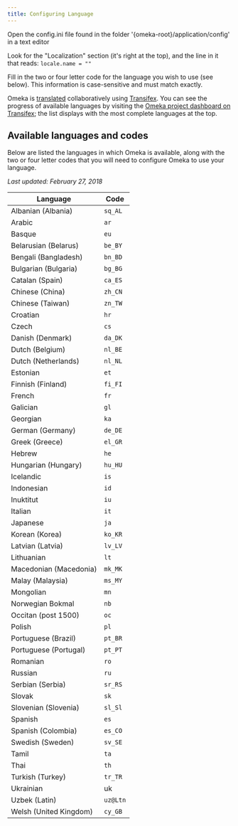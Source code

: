 ```yaml
---
title: Configuring Language
---
```

Open the config.ini file found in the folder '{omeka-root}/application/config' in a text editor

Look for the "Localization" section (it's right at the top), and the line in it that reads: `locale.name = "" `

Fill in the two or four letter code for the language you wish to use (see below). This information is case-sensitive and must match exactly.

Omeka is [translated](../Technical/Translate_Omeka) collaboratively using [Transifex](https://www.transifex.com). You can see the progress of available languages by visiting the [Omeka project dashboard on Transifex](https://www.transifex.com/omeka/omeka/); the list displays with the most complete languages at the top. 

## Available languages and codes 
Below are listed the languages in which Omeka is available, along with the two or four letter codes that you will need to configure Omeka to use your language.

*Last updated: February 27, 2018*

Language | Code
---|---
Albanian (Albania)| `sq_AL` 
Arabic | `ar` 
Basque | `eu` 
Belarusian (Belarus) | `be_BY`
Bengali (Bangladesh)| `bn_BD` 
Bulgarian (Bulgaria)| `bg_BG` 
Catalan (Spain)| `ca_ES` 
Chinese (China)| `zh_CN` 
Chinese (Taiwan)| `zn_TW` 
Croatian | `hr` 
Czech | `cs` 
Danish (Denmark) | `da_DK`
Dutch (Belgium) | `nl_BE` 
Dutch (Netherlands) | `nl_NL`
Estonian | `et` 
Finnish (Finland) | `fi_FI`
French | `fr` 
Galician | `gl` 
Georgian | `ka`
German (Germany) | `de_DE` 
Greek (Greece) | `el_GR`
Hebrew | `he` 
Hungarian (Hungary) | `hu_HU` 
Icelandic | `is` 
Indonesian | `id` 
Inuktitut | `iu` 
Italian | `it` 
Japanese | `ja`
Korean (Korea) | `ko_KR`
Latvian (Latvia) | `lv_LV` 
Lithuanian | `lt`
Macedonian (Macedonia) | `mk_MK`
Malay (Malaysia) | `ms_MY` 
Mongolian | `mn` 
Norwegian Bokmal | `nb` 
Occitan (post 1500) | `oc` 
Polish | `pl`
Portuguese (Brazil) | `pt_BR` 
Portuguese (Portugal) | `pt_PT` 
Romanian | `ro` 
Russian | `ru`
Serbian (Serbia) | `sr_RS` 
Slovak | `sk`
Slovenian (Slovenia) | `sl_Sl` 
Spanish | `es` 
Spanish (Colombia) | `es_CO` 
Swedish (Sweden) | `sv_SE` 
Tamil | `ta` 
Thai | `th` 
Turkish (Turkey) | `tr_TR`
Ukrainian | uk 
Uzbek (Latin) | `uz@Ltn`
Welsh (United Kingdom) | `cy_GB` 
